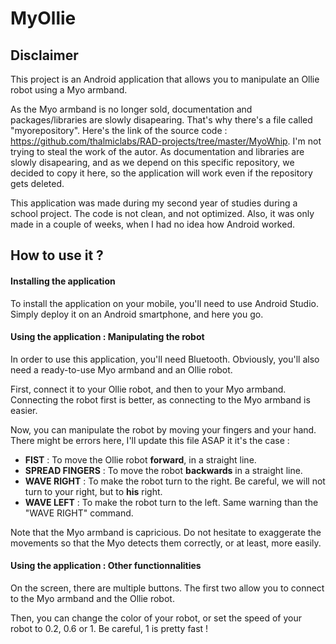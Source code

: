 # MyOllie

## Disclaimer

This project is an Android application that allows you to manipulate an Ollie robot using a Myo armband.

As the Myo armband is no longer sold, documentation and packages/libraries are slowly disapearing. That's why there's a file called "myorepository". Here's the link of the source code : https://github.com/thalmiclabs/RAD-projects/tree/master/MyoWhip.
I'm not trying to steal the work of the autor. As documentation and libraries are slowly disapearing, and as we depend on this specific repository, we decided to copy it here, so the application will work even if the repository gets deleted.

This application was made during my second year of studies during a school project. The code is not clean, and not optimized. Also, it was only made in a couple of weeks, when I had no idea how Android worked.

## How to use it ?

#### Installing the application

To install the application on your mobile, you'll need to use Android Studio. Simply deploy it on an Android smartphone, and here you go.

#### Using the application : Manipulating the robot

In order to use this application, you'll need Bluetooth. Obviously, you'll also need a ready-to-use Myo armband and an Ollie robot.

First, connect it to your Ollie robot, and then to your Myo armband. Connecting the robot first is better, as connecting to the Myo armband is easier.

Now, you can manipulate the robot by moving your fingers and your hand. There might be errors here, I'll update this file ASAP it it's the case :
- <strong>FIST</strong> : To move the Ollie robot <strong>forward</strong>, in a straight line.
- <strong>SPREAD FINGERS</strong> : To move the robot <strong>backwards</strong> in a straight line. 
- <strong>WAVE RIGHT</strong> : To make the robot turn to the right. Be careful, we will not turn to your right, but to <strong>his</strong> right.
- <strong>WAVE LEFT</strong> : To make the robot turn to the left. Same warning than the "WAVE RIGHT" command.

Note that the Myo armband is capricious. Do not hesitate to exaggerate the movements so that the Myo detects them correctly, or at least, more easily.

#### Using the application : Other functionnalities

On the screen, there are multiple buttons. The first two allow you to connect to the Myo armband and the Ollie robot.

Then, you can change the color of your robot, or set the speed of your robot to 0.2, 0.6 or 1. Be careful, 1 is pretty fast !